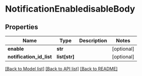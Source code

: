 # NotificationEnabledisableBody

## Properties
Name | Type | Description | Notes
------------ | ------------- | ------------- | -------------
**enable** | **str** |  | [optional] 
**notification_id_list** | **list[str]** |  | [optional] 

[[Back to Model list]](../README.md#documentation-for-models) [[Back to API list]](../README.md#documentation-for-api-endpoints) [[Back to README]](../README.md)

